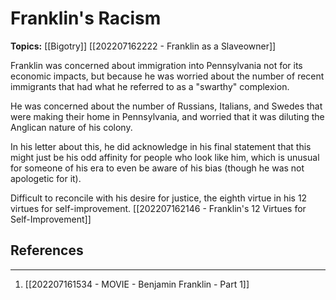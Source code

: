 # Franklin's Racism

**Topics:** [[Bigotry]] [[202207162222 - Franklin as a Slaveowner]]

Franklin was concerned about immigration into Pennsylvania not for its economic impacts, but because he was worried about the number of recent immigrants that had what he referred to as a "swarthy" complexion.

He was concerned about the number of Russians, Italians, and Swedes that were making their home in Pennsylvania, and worried that it was diluting the Anglican nature of his colony. 

In his letter about this, he did acknowledge in his final statement that this might just be his odd affinity for people who look like him, which is unusual for someone of his era to even be aware of his bias (though he was not apologetic for it).

Difficult to reconcile with his desire for justice, the eighth virtue in his 12 virtues for self-improvement. [[202207162146 - Franklin's 12 Virtues for Self-Improvement]]

## References
---
1. [[202207161534 - MOVIE - Benjamin Franklin - Part 1]]